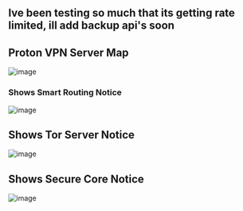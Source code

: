 ## Ive been testing so much that its getting rate limited, ill add backup api's soon

## Proton VPN Server Map
![image](https://github.com/user-attachments/assets/6b0299c8-5a2f-4c70-85b2-bcd62735c07a)

### Shows Smart Routing Notice
![image](https://github.com/user-attachments/assets/2ece250e-a2b6-4318-8c68-5723a43d4c34)

## Shows Tor Server Notice
![image](https://github.com/user-attachments/assets/037c32d1-0e42-4f40-8b3d-fac440aad61e)

## Shows Secure Core Notice
![image](https://github.com/user-attachments/assets/3fb42692-d392-4eae-9112-7320f59614b0)
